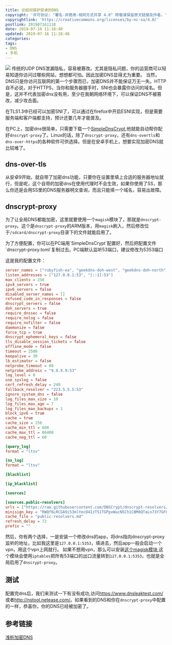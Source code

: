 ```yaml
---
title: 论如何保护安卓的DNS
copyright: '许可协议: "署名-非商用-相同方式共享 4.0" 转载请保留原文链接及作者。'
copyrightlink: 'https://creativecommons.org/licenses/by-nc-sa/4.0/'
postlink: 201907161118
date: 2019-07-16 11:18:48
updated: 2019-07-16 11:18:48
categories:
tags:
- DNS
- 手机
---
```

![](https://coolrc-blog.oss-cn-shenzhen.aliyuncs.com/superbed/2019/07/16/5d2d4c70451253d178527789.jpg)
传统的UDP DNS泄漏隐私，容易被篡改。尤其是隐私问题，你的运营商可以轻易知道你访问过哪些网站，想想都可怕。因此加密DNS显得尤为重要。<!--more-->
当然，DNS只是你访问互联网的第一个步骤而已，加密DNS并不能保证万无一失。HTTP自不必说，对于HTTPS，当你和服务器握手时，SNI也会暴露你访问的域名。但是，这并不代表加密dns没有用，至少在我朝网络环境下，可以保证DNS不被篡改，减少攻击面。
<p class="tip">在TLS1.3中已经可以加密SNI了，可以通过在firefox中开启ESNI实现，但是需要服务端和客户端都支持，预计还要几年才能普及。</p>

在PC上，加密dns很简单，只需要下载一个[SimpleDnsCrypt](https://simplednscrypt.org),他就能自动帮你配好`dnscrypt-proxy`了。Linux的话，除了`dnscrypt-proxy`，还有`dns-overtls`和`dns-over-https`的各种软件可供选择。但是在安卓手机上，想要实现加密DNS就比较难了。

## dns-over-tls

从安卓9开始，就自带了加密dns功能，只要你在设置里填上合适的服务器地址就行，但是呢，这个自带的加密dns在使用代理时不会生效，如果你使用了SS，那么你还是会用SS里的DNS服务器明文查询，而且只能填一个域名，容易出故障。

## dnscrypt-proxy

为了让全局DNS都能加密，这里就要使用一个`magisk`模块了，那就是`dnscrypt-proxy`。这个是`dnscrypt-proxy`的ARM版本，用`magisk`刷入，然后修改位于`/sdcard/dnscrypt-proxy`目录下的文件就能启用了。
<p class="tip">为了方便配置，你可以在PC端用`SimpleDnsCrypt`配置好，然后把配置文件`dnscrypt-proxy.toml`复制过去。PC端默认监听53端口，建议修改为5353端口</p>
这是我的配置文件：

```toml
server_names = ["rubyfish-ea", "geekdns-doh-west", "geekdns-doh-north", "geekdns-doh-east"]
listen_addresses = ["127.0.0.1:53", "[::1]:53"]
max_clients = 250
ipv4_servers = true
ipv6_servers = false
disabled_server_names = []
refused_code_in_responses = false
dnscrypt_servers = false
doh_servers = true
require_dnssec = false
require_nolog = false
require_nofilter = false
daemonize = false
force_tcp = true
dnscrypt_ephemeral_keys = false
tls_disable_session_tickets = false
offline_mode = false
timeout = 2500
keepalive = 30
lb_estimator = false
netprobe_timeout = 60
netprobe_address = "9.9.9.9:53"
log_level = 0
use_syslog = false
cert_refresh_delay = 240
fallback_resolver = "223.5.5.5:53"
ignore_system_dns = false
log_files_max_size = 10
log_files_max_age = 7
log_files_max_backups = 1
block_ipv6 = true
cache = true
cache_size = 256
cache_min_ttl = 600
cache_max_ttl = 86400
cache_neg_ttl = 60

[query_log]
format = "ltsv"

[nx_log]
format = "ltsv"

[blacklist]

[ip_blacklist]

[sources]

[sources.public-resolvers]
urls = ["https://raw.githubusercontent.com/DNSCrypt/dnscrypt-resolvers/master/v2/public-resolvers.md", "https://download.dnscrypt.info/resolvers-list/v2/public-resolvers.md"]
minisign_key = "RWQf6LRCGA9i53mlYecO4IzT51TGPpvWucNSCh1CBM0QTaLn73Y7GFO3"
cache_file = "public-resolvers.md"
refresh_delay = 72
prefix = ""
```

然后，你有两个选择，一是安装一个修改dns的app，将dns指向dnscrypt-proxy监听的地址，比如我这里是`127.0.0.1:5353`，填进去，然后app一般会启动一个vpn，用这个vpn上网就行。
如果不想用vpn，那么可以安装[这个magisk模块](https://coolrc-blog.oss-cn-shenzhen.aliyuncs.com/files/CloudflareDNS4Magisk-v2.6.zip),这个模块会使用`iptables`把所有53端口的出口流量转到`127.0.0.1:5353`，也就是全局启用了`dnscrypt-proxy`。

## 测试

配置完dns后，我们来测试一下有没有成功,访问<https://www.dnsleaktest.com/>或者<http://nstool.netease.com/>。如果看到的DNS和你在`dnscrypt-proxy`中配置的一样，恭喜你，你的DNS已经被加密了。

## 参考链接

[浅析加密DNS](http://www.hetianlab.com/html/news/news-2018042001.html)

